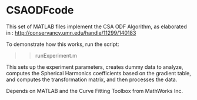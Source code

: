 CSAODFcode
==========

This set of MATLAB files implement the CSA ODF Algorithm, as elaborated in : http://conservancy.umn.edu/handle/11299/140183

To demonstrate how this works, run the script:
>>runExperiment.m

This sets up the experiment parameters, creates dummy data to analyze, computes the Spherical Harmonics coefficients based on the gradient table, and computes the transformation matrix, and then processes the data.

Depends on MATLAB and the Curve Fitting Toolbox from MathWorks Inc.
